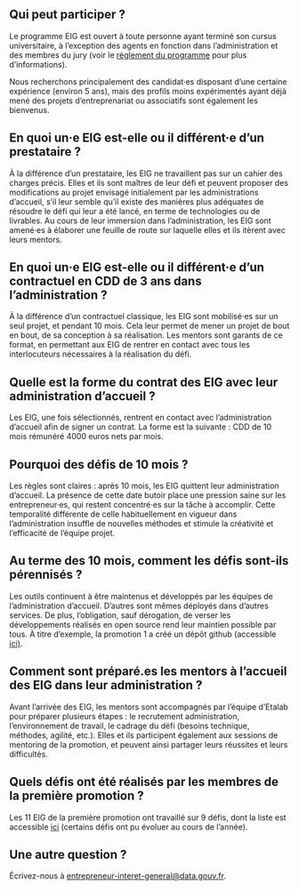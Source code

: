 ## Qui peut participer ?

Le programme EIG est ouvert à toute personne ayant terminé son cursus
universitaire, à l’exception des agents en fonction dans
l’administration et des membres du jury (voir le [règlement du
programme](https://entrepreneur-interet-general.etalab.gouv.fr/assets/EIG-promotion2_reglement_programme_VFF.pdf)
pour plus d’informations).

Nous recherchons principalement des candidat·es disposant d’une
certaine expérience (environ 5 ans), mais des profils moins
expérimentés ayant déjà mené des projets d’entreprenariat ou
associatifs sont également les bienvenus.

## En quoi un·e EIG est-elle ou il différent·e d’un prestataire ?

À la différence d’un prestataire, les EIG ne travaillent pas sur un
cahier des charges précis. Elles et ils sont maîtres de leur défi et
peuvent proposer des modifications au projet envisagé initialement par
les administrations d’accueil, s’il leur semble qu’il existe des
manières plus adéquates de résoudre le défi qui leur a été lancé, en
terme de technologies ou de livrables.  Au cours de leur immersion
dans l’administration, les EIG sont amené·es à élaborer une feuille de
route sur laquelle elles et ils itèrent avec leurs mentors.

## En quoi un·e EIG est-elle ou il différent·e d’un contractuel en CDD de 3 ans dans l’administration ?

À la différence d’un contractuel classique, les EIG sont mobilisé·es
sur un seul projet, et pendant 10 mois. Cela leur permet de mener un
projet de bout en bout, de sa conception à sa réalisation. Les mentors
sont garants de ce format, en permettant aux EIG de rentrer en contact
avec tous les interlocuteurs nécessaires à la réalisation du défi.

## Quelle est la forme du contrat des EIG avec leur administration d’accueil ?

Les EIG, une fois sélectionnés, rentrent en contact avec
l’administration d’accueil afin de signer un contrat. La forme est la
suivante : CDD de 10 mois rémunéré 4000 euros nets par mois.

## Pourquoi des défis de 10 mois ?

Les règles sont claires : après 10 mois, les EIG quittent leur
administration d’accueil. La présence de cette date butoir place une
pression saine sur les entrepreneur·es, qui restent concentré·es sur
la tâche à accomplir. Cette temporalité différente de celle
habituellement en vigueur dans l’administration insuffle de nouvelles
méthodes et stimule la créativité et l’efficacité de l’équipe projet.

## Au terme des 10 mois, comment les défis sont-ils pérennisés ?

Les outils continuent à être maintenus et développés par les équipes
de l’administration d’accueil. D’autres sont mêmes déployés dans
d’autres services. De plus, l’obligation, sauf dérogation, de verser
les développements réalisés en open source rend leur maintien possible
par tous. À titre d’exemple, la promotion 1 a créé un dépôt github
(accessible [ici)](https://github.com/eig-2017).

## Comment sont préparé.es les mentors à l’accueil des EIG dans leur administration ?

Avant l’arrivée des EIG, les mentors sont accompagnés par l’équipe
d’Etalab pour préparer plusieurs étapes : le recrutement
administration, l’environnement de travail, le cadrage du défi
(besoins technique, méthodes, agilité, etc.).  Elles et ils
participent également aux sessions de mentoring de la promotion, et
peuvent ainsi partager leurs réussites et leurs difficultés.

## Quels défis ont été réalisés par les membres de la première promotion ?

Les 11 EIG de la première promotion ont travaillé sur 9 défis, dont la
liste est accessible
[ici](https://www.etalab.gouv.fr/entrepreneurs-dinteret-general)
(certains défis ont pu évoluer au cours de l’année).

## Une autre question ?

Écrivez-nous à
[entrepreneur-interet-general@data.gouv.fr](mailto:entrepreneur-interet-general@data.gouv.fr).
